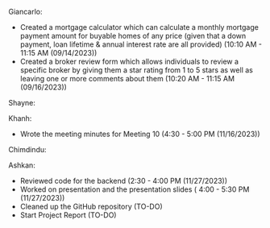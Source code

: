 Giancarlo:
- Created a mortgage calculator which can calculate a monthly mortgage payment amount for buyable homes of any price (given that a down payment, loan lifetime & annual interest rate are all provided) (10:10 AM - 11:15 AM (09/14/2023))
- Created a broker review form which allows individuals to review a specific broker by giving them a star rating from 1 to 5 stars as well as leaving one or more comments about them (10:20 AM - 11:15 AM (09/16/2023))

Shayne:

Khanh:
- Wrote the meeting minutes for Meeting 10 (4:30 - 5:00 PM (11/16/2023))

Chimdindu:

Ashkan:
- Reviewed code for the backend (2:30 - 4:00 PM (11/27/2023))
- Worked on presentation and the presentation slides ( 4:00 - 5:30 PM (11/27/2023))
- Cleaned up the GitHub repository (TO-DO)
- Start Project Report (TO-DO)
  
  
